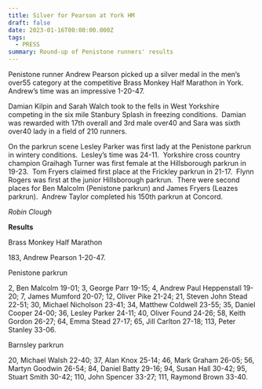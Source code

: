 ```yaml
---
title: Silver for Pearson at York HM
draft: false
date: 2023-01-16T00:00:00.000Z
tags:
  - PRESS
summary: Round-up of Penistone runners' results
---
```

Penistone runner Andrew Pearson picked up a silver medal in the men’s over55 category at the competitive Brass Monkey Half Marathon in York.  Andrew’s time was an impressive 1-20-47.

Damian Kilpin and Sarah Walch took to the fells in West Yorkshire competing in the six mile Stanbury Splash in freezing conditions.  Damian was rewarded with 17th overall and 3rd male over40 and Sara was sixth over40 lady in a field of 210 runners.

On the parkrun scene Lesley Parker was first lady at the Penistone parkrun in wintery conditions.  Lesley’s time was 24-11.  Yorkshire cross country champion Graihagh Turner was first female at the Hillsborough parkrun in 19-23.  Tom Fryers claimed first place at the Frickley parkrun in 21-17.  Flynn Rogers was first at the junior Hillsborough parkrun.  There were second places for Ben Malcolm (Penistone parkrun) and James Fryers (Leazes parkrun).  Andrew Taylor completed his 150th parkrun at Concord.

*Robin Clough*

**Results**

Brass Monkey Half Marathon

183, Andrew Pearson 1-20-47.

Penistone parkrun

2, Ben Malcolm 19-01; 3, George Parr 19-15; 4, Andrew Paul Heppenstall 19-20; 7, James Mumford 20-07; 12, Oliver Pike 21-24; 21, Steven John Stead 22-51; 30, Michael Nicholson 23-41; 34, Matthew Coldwell 23-55; 35, Daniel Cooper 24-00; 36, Lesley Parker 24-11; 40, Oliver Found 24-26; 58, Keith Gordon 26-27; 64, Emma Stead 27-17; 65, Jill Carlton 27-18; 113, Peter Stanley 33-06.

Barnsley parkrun

20, Michael Walsh 22-40; 37, Alan Knox 25-14; 46, Mark Graham 26-05; 56, Martyn Goodwin 26-54; 84, Daniel Batty 29-16; 94, Susan Hall 30-42; 95, Stuart Smith 30-42; 110, John Spencer 33-27; 111, Raymond Brown 33-40.

<!--EndFragment-->